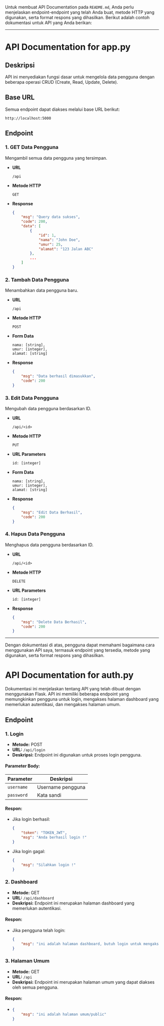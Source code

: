 Untuk membuat API Documentation pada `README.md`, Anda perlu menjelaskan endpoint-endpoint yang telah Anda buat, metode HTTP yang digunakan, serta format respons yang dihasilkan. Berikut adalah contoh dokumentasi untuk API yang Anda berikan:

---

# API Documentation for app.py

## Deskripsi

API ini menyediakan fungsi dasar untuk mengelola data pengguna dengan beberapa operasi CRUD (Create, Read, Update, Delete).

## Base URL

Semua endpoint dapat diakses melalui base URL berikut:

```
http://localhost:5000
```

## Endpoint

### 1. **GET Data Pengguna**

Mengambil semua data pengguna yang tersimpan.

- **URL**
  ```
  /api
  ```

- **Metode HTTP**
  ```
  GET
  ```

- **Response**
  ```json
  {
      "msg": "Query data sukses",
      "code": 200,
      "data": [
          {
              "id": 1,
              "nama": "John Doe",
              "umur": 25,
              "alamat": "123 Jalan ABC"
          },
          ...
      ]
  }
  ```

### 2. **Tambah Data Pengguna**

Menambahkan data pengguna baru.

- **URL**
  ```
  /api
  ```

- **Metode HTTP**
  ```
  POST
  ```

- **Form Data**
  ```
  nama: [string],
  umur: [integer],
  alamat: [string]
  ```

- **Response**
  ```json
  {
      "msg": "Data berhasil dimasukkan",
      "code": 200
  }
  ```

### 3. **Edit Data Pengguna**

Mengubah data pengguna berdasarkan ID.

- **URL**
  ```
  /api/<id>
  ```

- **Metode HTTP**
  ```
  PUT
  ```

- **URL Parameters**
  ```
  id: [integer]
  ```

- **Form Data**
  ```
  nama: [string],
  umur: [integer],
  alamat: [string]
  ```

- **Response**
  ```json
  {
      "msg": "Edit Data Berhasil",
      "code": 200
  }
  ```

### 4. **Hapus Data Pengguna**

Menghapus data pengguna berdasarkan ID.

- **URL**
  ```
  /api/<id>
  ```

- **Metode HTTP**
  ```
  DELETE
  ```

- **URL Parameters**
  ```
  id: [integer]
  ```

- **Response**
  ```json
  {
      "msg": "Delete Data Berhasil",
      "code": 200
  }
  ```

---

Dengan dokumentasi di atas, pengguna dapat memahami bagaimana cara menggunakan API saya, termasuk endpoint yang tersedia, metode yang digunakan, serta format respons yang dihasilkan.



# API Documentation for auth.py

Dokumentasi ini menjelaskan tentang API yang telah dibuat dengan menggunakan Flask. API ini memiliki beberapa endpoint yang memungkinkan pengguna untuk login, mengakses halaman dashboard yang memerlukan autentikasi, dan mengakses halaman umum.

## Endpoint

### 1. Login

- **Metode:** POST
- **URL:** `/api/login`
- **Deskripsi:** Endpoint ini digunakan untuk proses login pengguna.
  
#### Parameter Body:

| Parameter  | Deskripsi        |
|------------|------------------|
| `username` | Username pengguna|
| `password` | Kata sandi       |

#### Respon:

- Jika login berhasil:
  ```json
  {
      "token": "TOKEN_JWT",
      "msg": "Anda berhasil login !"
  }
  ```

- Jika login gagal:
  ```json
  {
      "msg": "Silahkan login !"
  }
  ```

### 2. Dashboard

- **Metode:** GET
- **URL:** `/api/dashboard`
- **Deskripsi:** Endpoint ini merupakan halaman dashboard yang memerlukan autentikasi.

#### Respon:

- Jika pengguna telah login:
  ```json
  {
      "msg": "ini adalah halaman dashboard, butuh login untuk mengaksesnya"
  }
  ```

### 3. Halaman Umum

- **Metode:** GET
- **URL:** `/api`
- **Deskripsi:** Endpoint ini merupakan halaman umum yang dapat diakses oleh semua pengguna.

#### Respon:

- ```json
  {
      "msg": "ini adalah halaman umum/public"
  }
  ```
